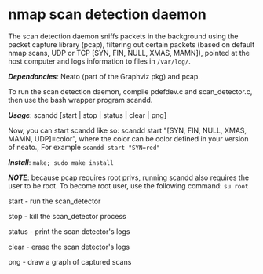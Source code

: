 nmap scan detection daemon
=====================

The scan detection daemon sniffs packets in the background using the packet
capture library (pcap), filtering out certain packets (based on default nmap scans, UDP or TCP [SYN, FIN, NULL, XMAS, MAMN]), pointed
at the host computer and logs information to files in ```/var/log/```.

***Dependancies***: Neato (part of the Graphviz pkg) and pcap.

To run the scan detection daemon, compile pdefdev.c and scan_detector.c, then use the bash wrapper program scandd.

***Usage***: scandd [start | stop | status | clear | png]

Now, you can start scandd like so: scandd start "[SYN, FIN, NULL, XMAS, MAMN, UDP]=color", where the color can be color defined in your version of neato., For example ```scandd start "SYN=red"```

***Install***: ```make; sudo make install```

***NOTE***: because pcap requires root privs, running scandd also requires the user to be root. To become root user, use the following command: ```su root```

start - run the scan_detector

stop - kill the scan_detector process

status - print the scan detector's logs

clear - erase the scan detector's logs

png - draw a graph of captured scans
